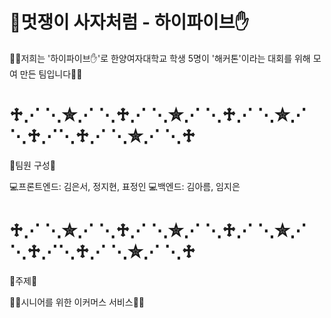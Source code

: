 # 🦁멋쟁이 사자처럼 - 하이파이브✋

🙋‍♀️저희는 '하이파이브✋'로 한양여자대학교 학생 5명이 '해커톤'이라는 대회를 위해 모여 만든 팀입니다🙋‍♀️

# ♱⋰ ⋱✮⋰ ⋱♱⋰ ⋱✮⋰ ⋱♱⋰ ⋱✮⋰ ⋱♱⋰⋱♱⋰ ⋱✮⋰ ⋱♱

💙팀원 구성💙

💻프론트엔드: 김은서, 정지현, 표정인
💻백엔드: 김아름, 임지은

# ♱⋰ ⋱✮⋰ ⋱♱⋰ ⋱✮⋰ ⋱♱⋰ ⋱✮⋰ ⋱♱⋰⋱♱⋰ ⋱✮⋰ ⋱♱

💜주제💜

🧓🏻시니어를 위한 이커머스 서비스👴🏻

